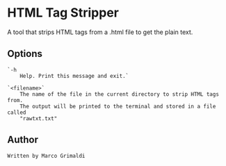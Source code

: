 # HTML Tag Stripper

A tool that strips HTML tags from a .html file to get the plain text.

## Options  
    `-h    
        Help. Print this message and exit.`        
        
    `<filename>`     
        The name of the file in the current directory to strip HTML tags from.  
        The output will be printed to the terminal and stored in a file called  
        "rawtxt.txt"    
        
## Author  
    Written by Marco Grimaldi  
